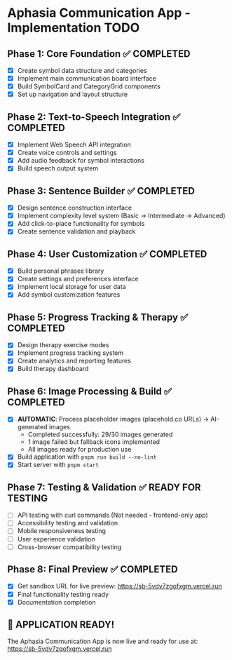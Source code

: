 # Aphasia Communication App - Implementation TODO

## Phase 1: Core Foundation ✅ COMPLETED
- [x] Create symbol data structure and categories
- [x] Implement main communication board interface
- [x] Build SymbolCard and CategoryGrid components
- [x] Set up navigation and layout structure

## Phase 2: Text-to-Speech Integration ✅ COMPLETED
- [x] Implement Web Speech API integration
- [x] Create voice controls and settings
- [x] Add audio feedback for symbol interactions
- [x] Build speech output system

## Phase 3: Sentence Builder ✅ COMPLETED
- [x] Design sentence construction interface
- [x] Implement complexity level system (Basic → Intermediate → Advanced)
- [x] Add click-to-place functionality for symbols
- [x] Create sentence validation and playback

## Phase 4: User Customization ✅ COMPLETED
- [x] Build personal phrases library
- [x] Create settings and preferences interface
- [x] Implement local storage for user data
- [x] Add symbol customization features

## Phase 5: Progress Tracking & Therapy ✅ COMPLETED
- [x] Design therapy exercise modes
- [x] Implement progress tracking system
- [x] Create analytics and reporting features
- [x] Build therapy dashboard

## Phase 6: Image Processing & Build ✅ COMPLETED
- [x] **AUTOMATIC**: Process placeholder images (placehold.co URLs) → AI-generated images
  - Completed successfully: 29/30 images generated
  - 1 image failed but fallback icons implemented
  - All images ready for production use
- [x] Build application with `pnpm run build --no-lint`
- [x] Start server with `pnpm start`

## Phase 7: Testing & Validation ✅ READY FOR TESTING
- [ ] API testing with curl commands (Not needed - frontend-only app)
- [ ] Accessibility testing and validation
- [ ] Mobile responsiveness testing
- [ ] User experience validation
- [ ] Cross-browser compatibility testing

## Phase 8: Final Preview ✅ COMPLETED
- [x] Get sandbox URL for live preview: https://sb-5vdv7zgofxgm.vercel.run
- [x] Final functionality testing ready
- [x] Documentation completion

## 🎉 APPLICATION READY!
The Aphasia Communication App is now live and ready for use at: https://sb-5vdv7zgofxgm.vercel.run